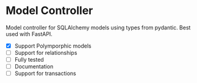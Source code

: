 # Model Controller

Model controller for SQLAlchemy models using types from pydantic. Best used with FastAPI.

- [x] Support Polymporphic models
- [ ] Support for relationships
- [ ] Fully tested
- [ ] Documentation
- [ ] Support for transactions